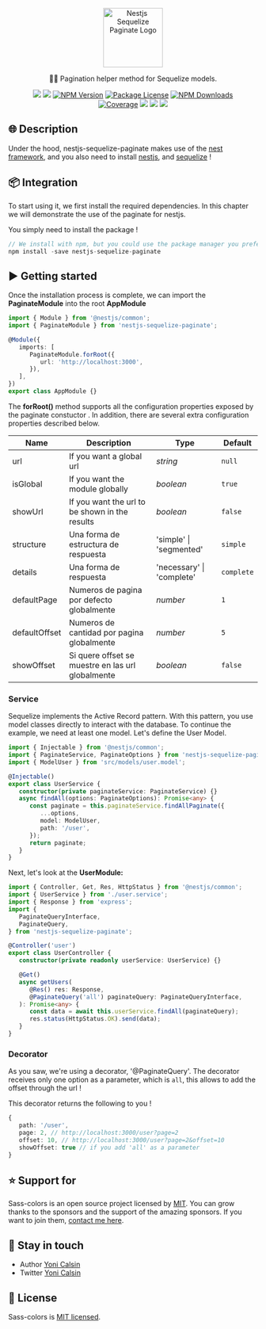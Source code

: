 <p align="center">
  <a href="https://github.com/yoicalsin/nestjs-sequelize-paginate" target="blank"><img src="https://i.ibb.co/rpDxRCs/nest-sequelize-paginate-1.png" width="120" alt="Nestjs Sequelize Paginate Logo" /></a>
</p>

<p align="center">
🏳‍🌈 Pagination helper method for Sequelize models.
</p>
<p align="center" style="max-width: 450px; margin: auto;">
<!-- ALL-CONTRIBUTORS-BADGE:START - Do not remove or modify this section -->
   <a href="https://github.com/yoicalsin/nestjs-sequelize-paginate" title="All Contributors"><img src="https://img.shields.io/badge/all_contributors-1-orange.svg?style=flat-square" /></a>
<!-- ALL-CONTRIBUTORS-BADGE:END -->
   <a href="https://github.com/yoicalsin/nestjs-sequelize-paginate"><img src="https://img.shields.io/spiget/stars/1000?color=brightgreen&label=Star&logo=github" /></a>
   <a href="https://www.npmjs.com/nestjs-sequelize-paginate" target="_blank">
   <img src="https://img.shields.io/npm/v/nestjs-sequelize-paginate" alt="NPM Version" /></a>
   <a href="https://www.npmjs.com/nestjs-sequelize-paginate" target="_blank">
   <img src="https://img.shields.io/npm/l/nestjs-sequelize-paginate" alt="Package License" /></a>
   <a href="https://www.npmjs.com/nestjs-sequelize-paginate" target="_blank">
   <img src="https://img.shields.io/npm/dm/nestjs-sequelize-paginate" alt="NPM Downloads" /></a>
   <a href="https://github.com/yoicalsin/nestjs-sequelize-paginate" target="_blank">
   <img src="https://s3.amazonaws.com/assets.coveralls.io/badges/coveralls_95.svg" alt="Coverage" /></a>
   <a href="https://github.com/yoicalsin/nestjs-sequelize-paginate"><img src="https://img.shields.io/badge/Github%20Page-nestjs.sequelize.paginate-yellow?style=flat-square&logo=github" /></a>
   <a href="https://github.com/yoicalsin"><img src="https://img.shields.io/badge/Author-Yoni%20Calsin-blueviolet?style=flat-square&logo=appveyor" /></a>
   <a href="https://twitter.com/yoicalsin" target="_blank">
   <img src="https://img.shields.io/twitter/follow/yoicalsin.svg?style=social&label=Follow"></a>
</p>

## 🌐 Description

Under the hood, nestjs-sequelize-paginate makes use of the [nest framework](https://nestjs.com/), and you also need to install [nestjs](https://nestjs.com/), and [sequelize](https://docs.nestjs.com/techniques/database#sequelize-integration) !

## 📦 Integration

To start using it, we first install the required dependencies. In this chapter we will demonstrate the use of the paginate for nestjs.

You simply need to install the package !

```ts
// We install with npm, but you could use the package manager you prefer !
npm install -save nestjs-sequelize-paginate
```

## ▶️ Getting started

Once the installation process is complete, we can import the **PaginateModule** into the root **AppModule**

```ts
import { Module } from '@nestjs/common';
import { PaginateModule } from 'nestjs-sequelize-paginate';

@Module({
   imports: [
      PaginateModule.forRoot({
         url: 'http://localhost:3000',
      }),
   ],
})
export class AppModule {}
```

The **forRoot()** method supports all the configuration properties exposed by the paginate constuctor . In addition, there are several extra configuration properties described below.

| Name          | Description                                       | Type                      | Default    |
| ------------- | ------------------------------------------------- | ------------------------- | ---------- |
| url           | If you want a global url                          | _string_                  | `null`     |
| isGlobal      | If you want the module globally                   | _boolean_                 | `true`     |
| showUrl       | If you want the url to be shown in the results    | _boolean_                 | `false`    |
| structure     | Una forma de estructura de respuesta              | 'simple' \| 'segmented'   | `simple`   |
| details       | Una forma de respuesta                            | 'necessary' \| 'complete' | `complete` |
| defaultPage   | Numeros de pagina por defecto globalmente         | _number_                  | `1`        |
| defaultOffset | Numeros de cantidad por pagina globalmente        | _number_                  | `5`        |
| showOffset    | Si quere offset se muestre en las url globalmente | _boolean_                 | `false`    |

### Service

Sequelize implements the Active Record pattern. With this pattern, you use model classes directly to interact with the database. To continue the example, we need at least one model. Let's define the User Model.

```ts
import { Injectable } from '@nestjs/common';
import { PaginateService, PaginateOptions } from 'nestjs-sequelize-paginate';
import { ModelUser } from 'src/models/user.model';

@Injectable()
export class UserService {
   constructor(private paginateService: PaginateService) {}
   async findAll(options: PaginateOptions): Promise<any> {
      const paginate = this.paginateService.findAllPaginate({
         ...options,
         model: ModelUser,
         path: '/user',
      });
      return paginate;
   }
}
```

Next, let's look at the **UserModule:**

```ts
import { Controller, Get, Res, HttpStatus } from '@nestjs/common';
import { UserService } from './user.service';
import { Response } from 'express';
import {
   PaginateQueryInterface,
   PaginateQuery,
} from 'nestjs-sequelize-paginate';

@Controller('user')
export class UserController {
   constructor(private readonly userService: UserService) {}

   @Get()
   async getUsers(
      @Res() res: Response,
      @PaginateQuery('all') paginateQuery: PaginateQueryInterface,
   ): Promise<any> {
      const data = await this.userService.findAll(paginateQuery);
      res.status(HttpStatus.OK).send(data);
   }
}
```

### Decorator

As you saw, we're using a decorator, '@PaginateQuery'.
The decorator receives only one option as a parameter, which is `all`, this allows to add the offset through the url !

This decorator returns the following to you !

```ts
{
   path: '/user',
   page: 2, // http://localhost:3000/user?page=2
   offset: 10, // http://localhost:3000/user?page=2&offset=10
   showOffset: true // if you add 'all' as a parameter
}
```

## ⭐ Support for

Sass-colors is an open source project licensed by [MIT](LICENSE). You can grow thanks to the sponsors and the support of the amazing sponsors. If you want to join them, [contact me here](mailto:helloyonicb@gmail.com).

## 🎩 Stay in touch

-  Author [Yoni Calsin](https://github.com/yoicalsin)
-  Twitter [Yoni Calsin](https://twitter.com/yoicalsin)

## 📜 License

Sass-colors is [MIT licensed](LICENSE).
